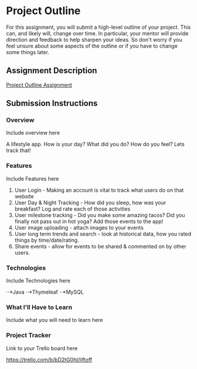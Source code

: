 # Project Outline
For this assignment, you will submit a high-level outline of your project. This can, and likely will, change over time. In particular, your mentor will provide direction and feedback to help sharpen your ideas. So don't worry if you feel unsure about some aspects of the outline or if you have to change some things later.

## Assignment Description
[Project Outline Assignment](https://education.launchcode.org/liftoff/modules/assignments/project-outline)

## Submission Instructions

### Overview
Include overview here

A lifestyle app. How is your day? What did you do? How do you feel? Lets track that!

### Features
Include Features here

1. User Login - Making an account is vital to track what users do on that website
2. User Day & Night Tracking -  How did you sleep, how was your breakfast? Log and rate each of those activities
3. User milestone tracking - Did you make some amazing tacos? Did you finally not pass out in hot yoga? Add those events to the app!
4. User image uploading  -  attach images to your events
5. User long term trends and search  - look at historical data, how you rated things by time/date/rating.
6. Share events - allow for events to be shared & commented on by other users.

### Technologies
Include Technologies here

⋅⋅*Java
⋅⋅*Thymeleaf
⋅⋅*MySQL

### What I'll Have to Learn
Include what you will need to learn here

### Project Tracker
Link to your Trello board here

<https://trello.com/b/bD2tG0hl/liftoff>
